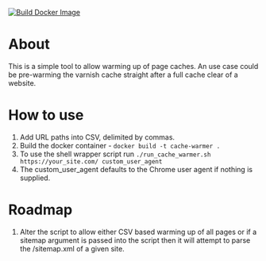 [![Build Docker Image](https://github.com/jozzya/web_cache_warmer/actions/workflows/docker.yml/badge.svg)](https://github.com/jozzya/web_cache_warmer/actions/workflows/docker.yml )

# About

This is a simple tool to allow warming up of page caches.
An use case could be pre-warming the varnish cache straight after a full cache clear of a website.

# How to use

1. Add URL paths into CSV, delimited by commas.
2. Build the docker container - `docker build -t cache-warmer .`
3. To use the shell wrapper script run `./run_cache_warmer.sh https://your_site.com/ custom_user_agent`
4. The custom_user_agent defaults to the Chrome user agent if nothing is supplied.

# Roadmap

1. Alter the script to allow either CSV based warming up of all pages or if a sitemap argument is passed into the script then it will attempt to parse the /sitemap.xml of a given site.
